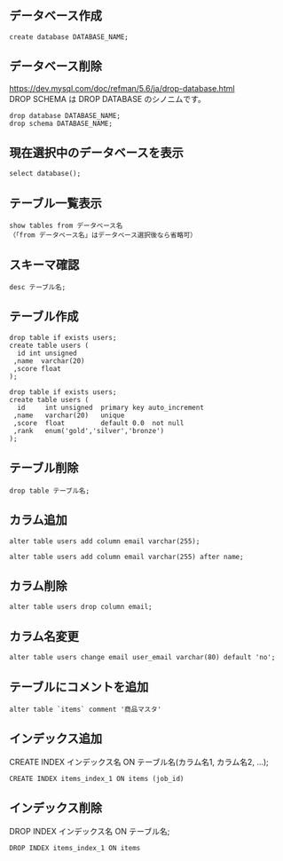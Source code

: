 ## データベース作成
```
create database DATABASE_NAME;
```

## データベース削除
<https://dev.mysql.com/doc/refman/5.6/ja/drop-database.html>  
DROP SCHEMA は DROP DATABASE のシノニムです。
```
drop database DATABASE_NAME;
drop schema DATABASE_NAME;
```


## 現在選択中のデータベースを表示
```
select database();
```

## テーブル一覧表示
```
show tables from データベース名
（「from データベース名」はデータベース選択後なら省略可）
```

## スキーマ確認
```
desc テーブル名;
```

## テーブル作成
```
drop table if exists users;
create table users (
  id int unsigned
 ,name  varchar(20)
 ,score float
);
```

```
drop table if exists users;
create table users (
  id     int unsigned  primary key auto_increment
 ,name   varchar(20)   unique
 ,score  float         default 0.0  not null
 ,rank   enum('gold','silver','bronze')
);
```

## テーブル削除
```
drop table テーブル名;
```

## カラム追加
```
alter table users add column email varchar(255);

alter table users add column email varchar(255) after name;
```

## カラム削除
```
alter table users drop column email;
```

## カラム名変更
```
alter table users change email user_email varchar(80) default 'no';
```


## テーブルにコメントを追加
```
alter table `items` comment '商品マスタ'
```

## インデックス追加
CREATE INDEX インデックス名 ON テーブル名(カラム名1, カラム名2, ...);
```
CREATE INDEX items_index_1 ON items (job_id)
```

## インデックス削除
DROP INDEX インデックス名 ON テーブル名;
```
DROP INDEX items_index_1 ON items
```
